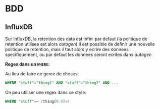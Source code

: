 # BDD
## InfluxDB
Sur InfluxDB, la retention des data est infini par defaut (la politique de retention utilisee est alors *autogen*)
Il est possible de definir une nouvelle politique de retention, mais il faut alors y ecrire des donnees specifiquement, ou par defaut les donnees seront ecrites dans *autogen*

**Regex dans un `WHERE`:**

Au lieu de faire ce genre de choses:
```sql
WHERE "stuff"="thing1" AND "stuff"="thing2" AND ...
```

On peu utiliser une regex dans ce style:
```sql
WHERE "stuff"=~ /thing[0-9]+/
```
